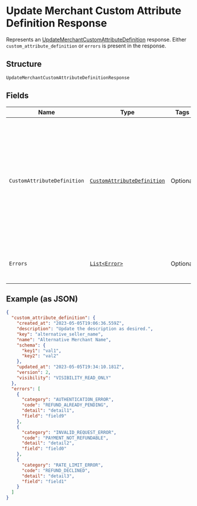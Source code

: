 
# Update Merchant Custom Attribute Definition Response

Represents an [UpdateMerchantCustomAttributeDefinition](../../doc/api/merchant-custom-attributes.md#update-merchant-custom-attribute-definition) response.
Either `custom_attribute_definition` or `errors` is present in the response.

## Structure

`UpdateMerchantCustomAttributeDefinitionResponse`

## Fields

| Name | Type | Tags | Description | Getter |
|  --- | --- | --- | --- | --- |
| `CustomAttributeDefinition` | [`CustomAttributeDefinition`](../../doc/models/custom-attribute-definition.md) | Optional | Represents a definition for custom attribute values. A custom attribute definition<br>specifies the key, visibility, schema, and other properties for a custom attribute. | CustomAttributeDefinition getCustomAttributeDefinition() |
| `Errors` | [`List<Error>`](../../doc/models/error.md) | Optional | Any errors that occurred during the request. | List<Error> getErrors() |

## Example (as JSON)

```json
{
  "custom_attribute_definition": {
    "created_at": "2023-05-05T19:06:36.559Z",
    "description": "Update the description as desired.",
    "key": "alternative_seller_name",
    "name": "Alternative Merchant Name",
    "schema": {
      "key1": "val1",
      "key2": "val2"
    },
    "updated_at": "2023-05-05T19:34:10.181Z",
    "version": 2,
    "visibility": "VISIBILITY_READ_ONLY"
  },
  "errors": [
    {
      "category": "AUTHENTICATION_ERROR",
      "code": "REFUND_ALREADY_PENDING",
      "detail": "detail1",
      "field": "field9"
    },
    {
      "category": "INVALID_REQUEST_ERROR",
      "code": "PAYMENT_NOT_REFUNDABLE",
      "detail": "detail2",
      "field": "field0"
    },
    {
      "category": "RATE_LIMIT_ERROR",
      "code": "REFUND_DECLINED",
      "detail": "detail3",
      "field": "field1"
    }
  ]
}
```

